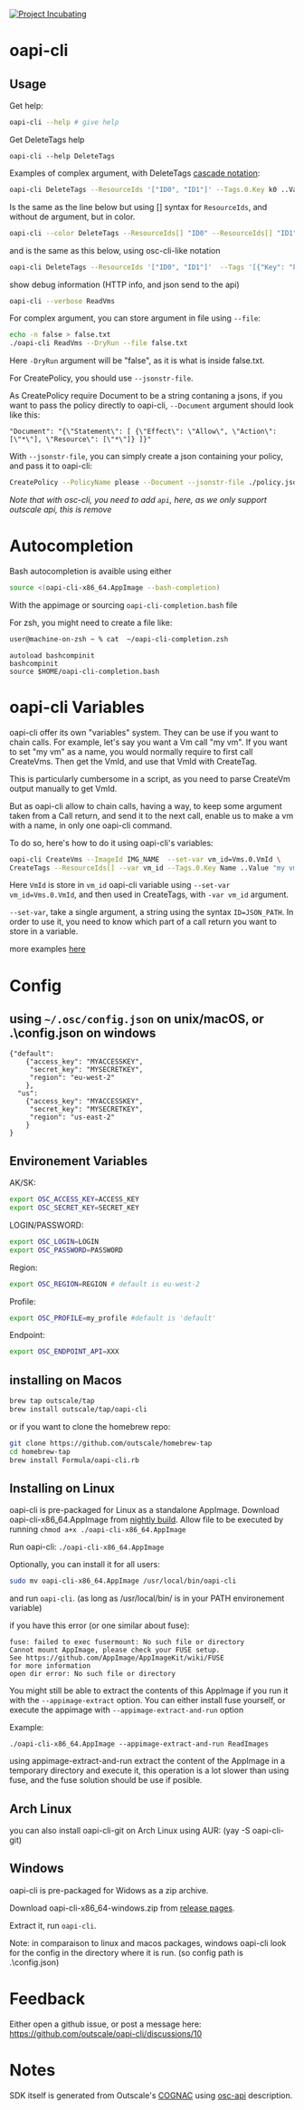 [![Project Incubating](https://docs.outscale.com/fr/userguide/_images/Project-Incubating-blue.svg)](https://docs.outscale.com/en/userguide/Open-Source-Projects.html)

# oapi-cli

## Usage

Get help:
```bash
oapi-cli --help # give help
```

Get DeleteTags help
```
oapi-cli --help DeleteTags
```

Examples of complex argument, with DeleteTags
[cascade notation](https://dart.dev/language/operators#cascade-notation):
```bash
oapi-cli DeleteTags --ResourceIds '["ID0", "ID1"]' --Tags.0.Key k0 ..Value v0 --Tags.1.Key k1 ..Value v1
```
Is the same as the line below but using [] syntax for `ResourceIds`, and without de argument, but in color.
```bash
oapi-cli --color DeleteTags --ResourceIds[] "ID0" --ResourceIds[] "ID1"  --Tags.0.Key k0 --Tags.0.Value v0 --Tags.1.Key k1 --Tags.1.Value v1
```
and is the same as this below, using osc-cli-like notation
```bash
oapi-cli DeleteTags --ResourceIds '["ID0", "ID1"]'  --Tags '[{"Key": "k0", "Value": "v0"}, {"Key": "k1", "Value": "v1"}]'
```

show debug information (HTTP info, and json send to the api)
```bash
oapi-cli --verbose ReadVms
```

For complex argument, you can store argument in file using `--file`:
```bash
echo -n false > false.txt
./oapi-cli ReadVms --DryRun --file false.txt 
```
Here `-DryRun` argument will be "false", as it is what is inside false.txt.


For CreatePolicy, you should use `--jsonstr-file`.

As CreatePolicy require Document to be a string contaning a jsons, if you want to pass the policy directly to oapi-cli, `--Document` argument should look like this:
```
"Document": "{\"Statement\": [ {\"Effect\": \"Allow\", \"Action\": [\"*\"], \"Resource\": [\"*\"]} ]}"
```

With `--jsonstr-file`, you can simply create a json containing your policy, and pass it to oapi-cli:

```bash
CreatePolicy --PolicyName please --Document --jsonstr-file ./policy.json
```


*Note that with osc-cli, you need to add `api`, here, as we only support outscale api, this is remove*

# Autocompletion

Bash autocompletion is avaible using either
```bash
source <(oapi-cli-x86_64.AppImage --bash-completion)
```
With the appimage
or sourcing `oapi-cli-completion.bash` file

For zsh, you might need to create a file like:
```zsh
user@machine-on-zsh ~ % cat  ~/oapi-cli-completion.zsh
```
```
autoload bashcompinit
bashcompinit
source $HOME/oapi-cli-completion.bash
```

# oapi-cli Variables


oapi-cli offer its own "variables" system.
They can be use if you want to chain calls.
For example, let's say you want a Vm call "my vm".
If you want to set "my vm" as a name, you would normally require to first call CreateVms.
Then get the VmId, and use that VmId with CreateTag.

This is particularly cumbersome in a script, as you need to parse CreateVm output manually to get VmId.

But as oapi-cli allow to chain calls, having a way, to keep some argument taken from a Call return, and send it to the next call, enable us to make a vm with a name, in only one  oapi-cli command.

To do so, here's how to do it using oapi-cli's variables:
```sh
oapi-cli CreateVms --ImageId IMG_NAME  --set-var vm_id=Vms.0.VmId \
CreateTags --ResourceIds[] --var vm_id --Tags.0.Key Name ..Value "my vm"
```

Here `VmId` is store in `vm_id` oapi-cli variable using `--set-var vm_id=Vms.0.VmId`, and then used in CreateTags, with `-var vm_id` argument.

`--set-var`, take a single argument, a string using the syntax `ID=JSON_PATH`.
In order to use it, you need to know which part of a call return you want to store in a variable.

more examples [here](./variable.md)

# Config

## using `~/.osc/config.json` on unix/macOS, or .\config.json on windows

```
{"default":
    {"access_key": "MYACCESSKEY",
     "secret_key": "MYSECRETKEY",
     "region": "eu-west-2"
    },
  "us":
    {"access_key": "MYACCESSKEY",
     "secret_key": "MYSECRETKEY",
     "region": "us-east-2"
    }
}
```

## Environement Variables

AK/SK:
```bash
export OSC_ACCESS_KEY=ACCESS_KEY
export OSC_SECRET_KEY=SECRET_KEY
```

LOGIN/PASSWORD:
```bash
export OSC_LOGIN=LOGIN
export OSC_PASSWORD=PASSWORD
```

Region:
```bash
export OSC_REGION=REGION # default is eu-west-2
```

Profile:
```bash
export OSC_PROFILE=my_profile #default is 'default'
```

Endpoint:
```bash
export OSC_ENDPOINT_API=XXX
```

## installing on Macos

```bash
brew tap outscale/tap
brew install outscale/tap/oapi-cli
```
or if you want to clone the homebrew repo:

```bash
git clone https://github.com/outscale/homebrew-tap
cd homebrew-tap
brew install Formula/oapi-cli.rb
```

## Installing on Linux

oapi-cli is pre-packaged for Linux as a standalone AppImage.
Download oapi-cli-x86_64.AppImage from [nightly build](https://github.com/outscale/oapi-cli/releases/tag/nightly-linux).
Allow file to be executed by running
`chmod a+x ./oapi-cli-x86_64.AppImage`

Run oapi-cli: `./oapi-cli-x86_64.AppImage`

Optionally, you can install it for all users:
```sh
sudo mv oapi-cli-x86_64.AppImage /usr/local/bin/oapi-cli
```
and run `oapi-cli`. (as long as /usr/local/bin/ is in your PATH environement variable)

if you have this error (or one similar about fuse):

```
fuse: failed to exec fusermount: No such file or directory
Cannot mount AppImage, please check your FUSE setup.
See https://github.com/AppImage/AppImageKit/wiki/FUSE
for more information
open dir error: No such file or directory
```

You might still be able to extract the contents of this AppImage if you run it with the `--appimage-extract` option.
You can either install fuse yourself, or execute the appimage with `--appimage-extract-and-run` option

Example:
```
./oapi-cli-x86_64.AppImage --appimage-extract-and-run ReadImages
```

using appimage-extract-and-run extract the content of the AppImage in a temporary directory and execute it, this operation is a lot slower than using fuse, and the fuse solution should be use if posible.

## Arch Linux
you can also install oapi-cli-git on Arch Linux using AUR: (yay -S oapi-cli-git)

## Windows

oapi-cli is pre-packaged for Widows as a zip archive.

Download oapi-cli-x86_64-windows.zip from [release pages](https://github.com/outscale/oapi-cli/releases/latest).

Extract it, run `oapi-cli`.

Note: in comparaison to linux and macos packages, windows oapi-cli look for the config in the directory where it is run.
(so config path is .\config.json)


# Feedback
Either open a github issue, or post a message here: https://github.com/outscale/oapi-cli/discussions/10

# Notes
SDK itself is generated from Outscale's [COGNAC](https://github.com/outscale/COGNAC) using [osc-api](https://github.com/outscale/osc-api) description.
